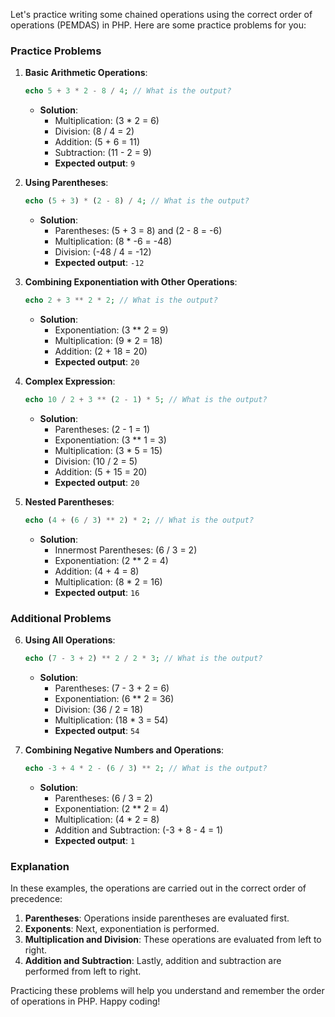 Let's practice writing some chained operations using the correct order of operations (PEMDAS) in PHP. Here are some practice problems for you:

### Practice Problems

1. **Basic Arithmetic Operations**:
   ```php
   echo 5 + 3 * 2 - 8 / 4; // What is the output?
   ```
   - **Solution**:
      - Multiplication: \(3 * 2 = 6\)
      - Division: \(8 / 4 = 2\)
      - Addition: \(5 + 6 = 11\)
      - Subtraction: \(11 - 2 = 9\)
      - **Expected output**: `9`

2. **Using Parentheses**:
   ```php
   echo (5 + 3) * (2 - 8) / 4; // What is the output?
   ```
   - **Solution**:
      - Parentheses: \(5 + 3 = 8\) and \(2 - 8 = -6\)
      - Multiplication: \(8 * -6 = -48\)
      - Division: \(-48 / 4 = -12\)
      - **Expected output**: `-12`

3. **Combining Exponentiation with Other Operations**:
   ```php
   echo 2 + 3 ** 2 * 2; // What is the output?
   ```
   - **Solution**:
      - Exponentiation: \(3 ** 2 = 9\)
      - Multiplication: \(9 * 2 = 18\)
      - Addition: \(2 + 18 = 20\)
      - **Expected output**: `20`

4. **Complex Expression**:
   ```php
   echo 10 / 2 + 3 ** (2 - 1) * 5; // What is the output?
   ```
   - **Solution**:
      - Parentheses: \(2 - 1 = 1\)
      - Exponentiation: \(3 ** 1 = 3\)
      - Multiplication: \(3 * 5 = 15\)
      - Division: \(10 / 2 = 5\)
      - Addition: \(5 + 15 = 20\)
      - **Expected output**: `20`

5. **Nested Parentheses**:
   ```php
   echo (4 + (6 / 3) ** 2) * 2; // What is the output?
   ```
   - **Solution**:
      - Innermost Parentheses: \(6 / 3 = 2\)
      - Exponentiation: \(2 ** 2 = 4\)
      - Addition: \(4 + 4 = 8\)
      - Multiplication: \(8 * 2 = 16\)
      - **Expected output**: `16`

### Additional Problems

6. **Using All Operations**:
   ```php
   echo (7 - 3 + 2) ** 2 / 2 * 3; // What is the output?
   ```
   - **Solution**:
      - Parentheses: \(7 - 3 + 2 = 6\)
      - Exponentiation: \(6 ** 2 = 36\)
      - Division: \(36 / 2 = 18\)
      - Multiplication: \(18 * 3 = 54\)
      - **Expected output**: `54`

7. **Combining Negative Numbers and Operations**:
   ```php
   echo -3 + 4 * 2 - (6 / 3) ** 2; // What is the output?
   ```
   - **Solution**:
      - Parentheses: \(6 / 3 = 2\)
      - Exponentiation: \(2 ** 2 = 4\)
      - Multiplication: \(4 * 2 = 8\)
      - Addition and Subtraction: \(-3 + 8 - 4 = 1\)
      - **Expected output**: `1`

### Explanation

In these examples, the operations are carried out in the correct order of precedence:

1. **Parentheses**: Operations inside parentheses are evaluated first.
2. **Exponents**: Next, exponentiation is performed.
3. **Multiplication and Division**: These operations are evaluated from left to right.
4. **Addition and Subtraction**: Lastly, addition and subtraction are performed from left to right.

Practicing these problems will help you understand and remember the order of operations in PHP. Happy coding!